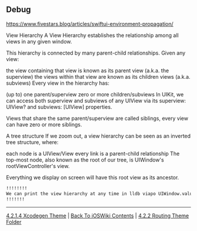 ## Debug

https://www.fivestars.blog/articles/swiftui-environment-propagation/

View Hierarchy
A View Hierarchy establishes the relationship among all views in any given window.

This hierarchy is connected by many parent-child relationships. Given any view:

the view containing that view is known as its parent view (a.k.a. the superview)
the views within that view are known as its children views (a.k.a. subviews)
Every view in the hierarchy has:

(up to) one parent/superview
zero or more children/subviews
In UIKit, we can access both superview and subviews of any UIView via its superview: UIView? and subviews: [UIView] properties.

Views that share the same parent/superview are called siblings, every view can have zero or more siblings.

A tree structure
If we zoom out, a view hierarchy can be seen as an inverted tree structure, where:

each node is a UIView/View
every link is a parent-child relationship
The top-most node, also known as the root of our tree, is UIWindow's rootViewController's view.

Everything we display on screen will have this root view as its ancestor.

```bash
!!!!!!!!
We can print the view hierarchy at any time in lldb viapo UIWindow.value(forKeyPath: "keyWindow.rootViewController.view.recursiveDescription")!
!!!!!!!
```

---

[4.2.1.4 Xcodegen Theme](./4.2.1.4%20Xcodegen.md) | [Back To iOSWiki Contents](https://github.com/eldaroid/iOSWiki) | [4.2.2 Routing Theme Folder](../4.2.2%20Routing/)